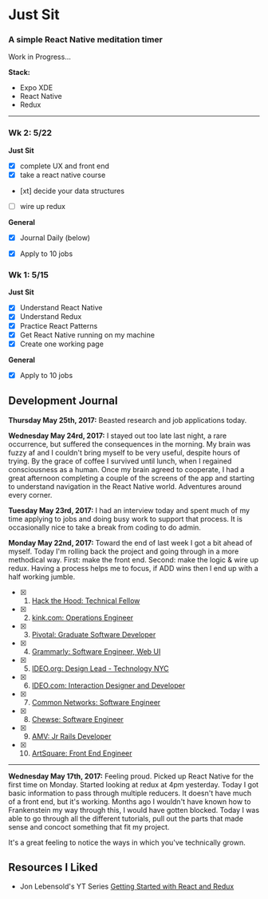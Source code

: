 # Just Sit

### A simple React Native meditation timer

Work in Progress...

**Stack:**
  - Expo XDE
  - React Native
  - Redux

---

### Wk 2: 5/22

**Just Sit**
- [x] complete UX and front end
- [x] take a react native course
- [xt] decide your data structures
- [ ] wire up redux

**General**
- [x] Journal Daily (below)
- [x] Apply to 10 jobs


### Wk 1: 5/15

**Just Sit**
- [x] Understand React Native
- [x] Understand Redux
- [x] Practice React Patterns
- [x] Get React Native running on my machine
- [x] Create one working page

**General**
- [x] Apply to 10 jobs

## Development Journal

**Thursday May 25th, 2017:**
Beasted research and job applications today.

**Wednesday May 24rd, 2017:**
I stayed out too late last night, a rare occurrence, but suffered the consequences in the morning. My brain was fuzzy af and I couldn't bring myself to be very useful, despite hours of trying. By the grace of coffee I survived until lunch, when I regained consciousness as a human. Once my brain agreed to cooperate, I had a great afternoon completing a couple of the screens of the app and starting to understand navigation in the React Native world.
Adventures around every corner.

**Tuesday May 23rd, 2017:**
I had an interview today and spent much of my time applying to jobs and doing busy work to support that process.  It is occasionally nice to take a break from coding to do admin.

**Monday May 22nd, 2017:**
Toward the end of last week I got a bit ahead of myself.  Today I'm rolling back the project and going through in a more methodical way. First: make the front end. Second: make the logic & wire up redux.  Having a process helps me to focus, if ADD wins then I end up with a half working jumble.

- [x] 1. [Hack the Hood: Technical Fellow](http://www.hackthehood.org/careers-blog/technical-teaching-fellow)
- [x] 2. [kink.com: Operations Engineer](http://jobs.kink.com/)
- [x] 3. [Pivotal: Graduate Software Developer](https://boards.greenhouse.io/pivotalsoftware/jobs/701993#.WSYc6xPytTZ)
- [x] 4. [Grammarly: Software Engineer, Web UI](https://www.grammarly.com/jobs/engineering/software-engineer-web-ui?gh_jid=476589)
- [x] 5. [IDEO.org: Design Lead - Technology NYC](https://boards.greenhouse.io/ideoorg/jobs/639374?gh_src=6a7v8f1#.WSYd0BPytTY)
- [x] 6. [IDEO.com: Interaction Designer and Developer](https://www.ideo.com/jobs/548842)
- [x] 7. [Common Networks: Software Engineer](https://jobs.lever.co/commonwealthnetworks/44185ed0-e26d-403d-844b-7e3e9c60077b)
- [x] 8. [Chewse: Software Engineer](https://www.chewse.com/jobs/full-stack-engineer-2/)
- [x] 9. [AMV: Jr Rails Developer](https://betalist.com/jobs/95643-jr-junior-ruby-on-rails-developer-at-goamv)
- [x] 10. [ArtSquare: Front End Engineer](https://angel.co/artsquare-1/jobs/212481-senior-front-end-engineer)

---

**Wednesday May 17th, 2017:**
Feeling proud. Picked up React Native for the first time on Monday. Started looking at redux at 4pm yesterday. Today I got basic information to pass through multiple reducers. It doesn't have much of a front end, but it's working. Months ago I wouldn't have known how to Frankenstein my way through this, I would have gotten blocked.  Today I was able to go through all the different tutorials, pull out the parts that made sense and concoct something that fit my project.

It's a great feeling to notice the ways in which you've technically grown.


## Resources I Liked
- Jon Lebensold's YT Series [Getting Started with React and Redux](https://www.youtube.com/channel/UCgAex8sj0ibg0lHL2nl6ONw/videos)
